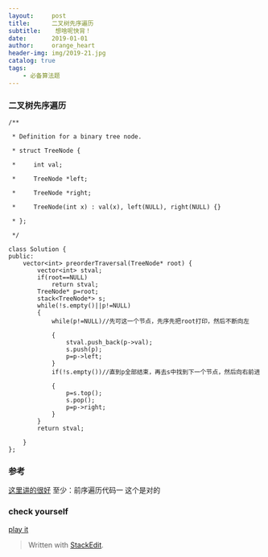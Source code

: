 ```yaml
---
layout:     post
title:      二叉树先序遍历
subtitle:    想啥呢快背！
date:       2019-01-01
author:     orange_heart
header-img: img/2019-21.jpg
catalog: true
tags:
    - 必备算法题
---
```


### 二叉树先序遍历


```objc
/**

 * Definition for a binary tree node.
 
 * struct TreeNode {
 
 *     int val;
 
 *     TreeNode *left;
 
 *     TreeNode *right;
 
 *     TreeNode(int x) : val(x), left(NULL), right(NULL) {}
 
 * };
 
 */
 
class Solution {
public:
    vector<int> preorderTraversal(TreeNode* root) {
        vector<int> stval;
        if(root==NULL)
            return stval;
        TreeNode* p=root;
        stack<TreeNode*> s;
        while(!s.empty()||p!=NULL)
        {
            while(p!=NULL)//先可这一个节点，先序先把root打印，然后不断向左
            
            {
                stval.push_back(p->val);
                s.push(p);
                p=p->left;
            }
            if(!s.empty())//直到p全部结束，再去s中找到下一个节点，然后向右前进
            
            {
                p=s.top();
                s.pop();
                p=p->right;
            }
        }
        return stval;
        
    }
};
```

### 参考

[这里讲的很好](https://blog.csdn.net/zhangxiangDavaid/article/details/37115355)
至少：前序遍历代码一
这个是对的

### check yourself

[play it](https://leetcode-cn.com/problems/binary-tree-preorder-traversal/submissions/)


> Written with [StackEdit](https://stackedit.io/).


<!--stackedit_data:
eyJoaXN0b3J5IjpbOTY4NTcwMTI1LC05Njc3ODYxMDFdfQ==
-->